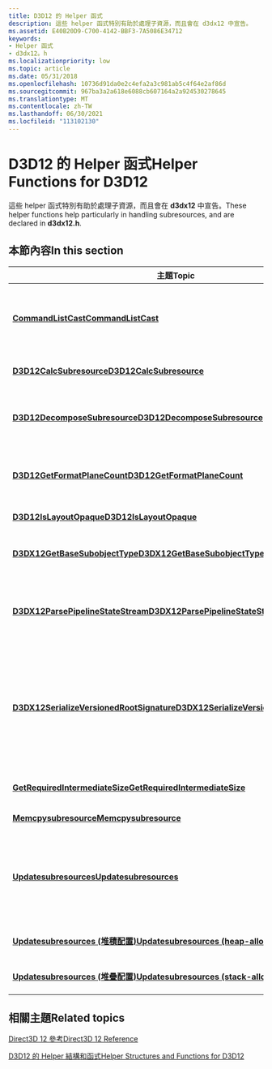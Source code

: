 ```yaml
---
title: D3D12 的 Helper 函式
description: 這些 helper 函式特別有助於處理子資源，而且會在 d3dx12 中宣告。
ms.assetid: E40B20D9-C700-4142-BBF3-7A5086E34712
keywords:
- Helper 函式
- d3dx12。h
ms.localizationpriority: low
ms.topic: article
ms.date: 05/31/2018
ms.openlocfilehash: 10736d91da0e2c4efa2a3c981ab5c4f64e2af86d
ms.sourcegitcommit: 967ba3a2a618e6088cb607164a2a924530278645
ms.translationtype: MT
ms.contentlocale: zh-TW
ms.lasthandoff: 06/30/2021
ms.locfileid: "113102130"
---
```

# <a name="helper-functions-for-d3d12"></a><span data-ttu-id="b2603-105">D3D12 的 Helper 函式</span><span class="sxs-lookup"><span data-stu-id="b2603-105">Helper Functions for D3D12</span></span>

<span data-ttu-id="b2603-106">這些 helper 函式特別有助於處理子資源，而且會在 **d3dx12** 中宣告。</span><span class="sxs-lookup"><span data-stu-id="b2603-106">These helper functions help particularly in handling subresources, and are declared in **d3dx12.h**.</span></span>

## <a name="in-this-section"></a><span data-ttu-id="b2603-107">本節內容</span><span class="sxs-lookup"><span data-stu-id="b2603-107">In this section</span></span>



| <span data-ttu-id="b2603-108">主題</span><span class="sxs-lookup"><span data-stu-id="b2603-108">Topic</span></span>                                                                                             | <span data-ttu-id="b2603-109">描述</span><span class="sxs-lookup"><span data-stu-id="b2603-109">Description</span></span>                                                                                                                                                                                                                                                |
|---------------------------------------------------------------------------------------------------|------------------------------------------------------------------------------------------------------------------------------------------------------------------------------------------------------------------------------------------------------------|
| [<span data-ttu-id="b2603-110">**CommandListCast**</span><span class="sxs-lookup"><span data-stu-id="b2603-110">**CommandListCast**</span></span>](commandlistcast.md)<br/>                                     | <span data-ttu-id="b2603-111">這個函式範本會將任何命令清單的常數指標轉換成 ID3D12CommandList 的 const 指標。</span><span class="sxs-lookup"><span data-stu-id="b2603-111">This function template casts a constant pointer to any command list into a const pointer to an ID3D12CommandList.</span></span><br/>                                                                                                                               |
| [<span data-ttu-id="b2603-112">**D3D12CalcSubresource**</span><span class="sxs-lookup"><span data-stu-id="b2603-112">**D3D12CalcSubresource**</span></span>](d3d12calcsubresource.md)<br/>                                   | <span data-ttu-id="b2603-113">計算材質的 subresource 索引。</span><span class="sxs-lookup"><span data-stu-id="b2603-113">Calculates a subresource index for a texture.</span></span> <br/>                                                                                                                                                                                                  |
| [<span data-ttu-id="b2603-114">**D3D12DecomposeSubresource**</span><span class="sxs-lookup"><span data-stu-id="b2603-114">**D3D12DecomposeSubresource**</span></span>](d3d12decomposesubresource.md)<br/>                         | <span data-ttu-id="b2603-115">輸出對應至指定之 subresource 索引的 mip 配量、陣列配量和平面配量。</span><span class="sxs-lookup"><span data-stu-id="b2603-115">Outputs the mip slice, array slice, and plane slice that correspond to the specified subresource index.</span></span> <br/>                                                                                                                                        |
| [<span data-ttu-id="b2603-116">**D3D12GetFormatPlaneCount**</span><span class="sxs-lookup"><span data-stu-id="b2603-116">**D3D12GetFormatPlaneCount**</span></span>](d3d12getformatplanecount.md)<br/>                           | <span data-ttu-id="b2603-117">針對指定的虛擬配接器 (**ID3D12Device**) ，取得指定之 DXGI 格式的平面數目。</span><span class="sxs-lookup"><span data-stu-id="b2603-117">Gets the number of planes for the specified DXGI format for the specified virtual adapter (an **ID3D12Device**).</span></span> <br/>                                                                                                                               |
| [<span data-ttu-id="b2603-118">**D3D12IsLayoutOpaque**</span><span class="sxs-lookup"><span data-stu-id="b2603-118">**D3D12IsLayoutOpaque**</span></span>](d3d12islayoutopaque.md)<br/>                                     | <span data-ttu-id="b2603-119">指出版面配置是否為不透明。</span><span class="sxs-lookup"><span data-stu-id="b2603-119">Indicates whether the layout is opaque.</span></span><br/>                                                                                                                                                                                                         |
| [<span data-ttu-id="b2603-120">**D3DX12GetBaseSubobjectType**</span><span class="sxs-lookup"><span data-stu-id="b2603-120">**D3DX12GetBaseSubobjectType**</span></span>](d3dx12getbasesubobjecttype.md)<br/>                       | <span data-ttu-id="b2603-121">傳回子物件類型，這個物件對應至傳入之子物件類型的基類。</span><span class="sxs-lookup"><span data-stu-id="b2603-121">Returns the subobject type that corresponds to the base class of the passed-in subobject type.</span></span><br/>                                                                                                                                                  |
| [<span data-ttu-id="b2603-122">**D3DX12ParsePipelineStateStream**</span><span class="sxs-lookup"><span data-stu-id="b2603-122">**D3DX12ParsePipelineStateStream**</span></span>](d3dx12parsepipelinestream.md)<br/>                    | <span data-ttu-id="b2603-123">剖析管線狀態資料流程描述，針對每個已剖析的子物件實例呼叫使用者定義的回呼。</span><span class="sxs-lookup"><span data-stu-id="b2603-123">Parses a pipeline state stream description, calling a user-defined callback for each subobject instance parsed.</span></span><br/>                                                                                                                                 |
| [<span data-ttu-id="b2603-124">**D3DX12SerializeVersionedRootSignature**</span><span class="sxs-lookup"><span data-stu-id="b2603-124">**D3DX12SerializeVersionedRootSignature**</span></span>](d3dx12serializeversionedrootsignature.md)<br/> | <span data-ttu-id="b2603-125">有助於啟用根簽章1.1 功能（如果有的話），而且不需要維護兩個程式碼路徑來建立根簽章。</span><span class="sxs-lookup"><span data-stu-id="b2603-125">Helps enable root signature 1.1 features when they are available, and does not require maintaining two code paths for building root signatures.</span></span> <span data-ttu-id="b2603-126">此 helper 方法會在版本1.1 不受支援時，重建版本1.0 的根簽章。</span><span class="sxs-lookup"><span data-stu-id="b2603-126">This helper method reconstructs a version 1.0 root signature when version 1.1 is not supported.</span></span><br/> |
| [<span data-ttu-id="b2603-127">**GetRequiredIntermediateSize**</span><span class="sxs-lookup"><span data-stu-id="b2603-127">**GetRequiredIntermediateSize**</span></span>](getrequiredintermediatesize.md)<br/>                     | <span data-ttu-id="b2603-128">傳回要用於資料上傳的緩衝區所需大小。</span><span class="sxs-lookup"><span data-stu-id="b2603-128">Returns the required size of a buffer to be used for data upload.</span></span> <br/>                                                                                                                                                                              |
| [<span data-ttu-id="b2603-129">**Memcpysubresource**</span><span class="sxs-lookup"><span data-stu-id="b2603-129">**Memcpysubresource**</span></span>](memcpysubresource.md)<br/>                                         | <span data-ttu-id="b2603-130">逐列複製 subresource 資料列。</span><span class="sxs-lookup"><span data-stu-id="b2603-130">Copies a subresource row by row.</span></span> <br/>                                                                                                                                                                                                               |
| [<span data-ttu-id="b2603-131">**Updatesubresources**</span><span class="sxs-lookup"><span data-stu-id="b2603-131">**Updatesubresources**</span></span>](updatesubresources1.md)<br/>                                      | <span data-ttu-id="b2603-132">更新子資源，所有 subresource 陣列都應該填入，通常是藉由呼叫 [**ID3D12Device：： GetCopyableFootprints**](/windows/desktop/api/d3d12/nf-d3d12-id3d12device-getcopyablefootprints)。</span><span class="sxs-lookup"><span data-stu-id="b2603-132">Updates subresources, all the subresource arrays should be populated, typically by calling [**ID3D12Device::GetCopyableFootprints**](/windows/desktop/api/d3d12/nf-d3d12-id3d12device-getcopyablefootprints).</span></span> <br/>                                                                  |
| [<span data-ttu-id="b2603-133">**Updatesubresources (堆積配置)**</span><span class="sxs-lookup"><span data-stu-id="b2603-133">**Updatesubresources (heap-allocating)**</span></span>](updatesubresources2.md)<br/>                    | <span data-ttu-id="b2603-134">以堆積配置的執行更新子資源。</span><span class="sxs-lookup"><span data-stu-id="b2603-134">Updates subresources with a heap-allocating implementation.</span></span> <br/>                                                                                                                                                                                    |
| [<span data-ttu-id="b2603-135">**Updatesubresources (堆疊配置)**</span><span class="sxs-lookup"><span data-stu-id="b2603-135">**Updatesubresources (stack-allocating)**</span></span>](updatesubresources3.md)<br/>                   | <span data-ttu-id="b2603-136">使用堆疊配置執行更新子資源。</span><span class="sxs-lookup"><span data-stu-id="b2603-136">Updates subresources with a stack-allocating implementation.</span></span> <br/>                                                                                                                                                                                   |



 

## <a name="related-topics"></a><span data-ttu-id="b2603-137">相關主題</span><span class="sxs-lookup"><span data-stu-id="b2603-137">Related topics</span></span>

<dl> <dt>

[<span data-ttu-id="b2603-138">Direct3D 12 參考</span><span class="sxs-lookup"><span data-stu-id="b2603-138">Direct3D 12 Reference</span></span>](direct3d-12-reference.md)
</dt> <dt>

[<span data-ttu-id="b2603-139">D3D12 的 Helper 結構和函式</span><span class="sxs-lookup"><span data-stu-id="b2603-139">Helper Structures and Functions for D3D12</span></span>](helper-structures-and-functions-for-d3d12.md)
</dt> </dl>

 

 





